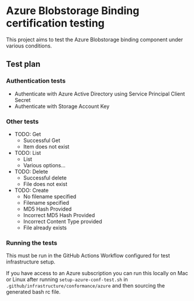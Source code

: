 # Azure Blobstorage Binding certification testing

This project aims to test the Azure Blobstorage binding component under various conditions.

## Test plan

### Authentication tests

* Authenticate with Azure Active Directory using Service Principal Client Secret
* Authenticate with Storage Account Key

### Other tests
- TODO: Get
  - Successful Get
  - Item does not exist
- TODO: List
  - List
  - Various options...
- TODO: Delete
  - Successful delete
  - File does not exist
- TODO: Create
  - No filename specified
  - Filename specified
  - MD5 Hash Provided
  - Incorrect MD5 Hash Provided
  - Incorrect Content Type provided
  - File already exists

### Running the tests

This must be run in the GitHub Actions Workflow configured for test infrastructure setup.

If you have access to an Azure subscription you can run this locally on Mac or Linux after running `setup-azure-conf-test.sh` in `.github/infrastructure/conformance/azure` and then sourcing the generated bash rc file.
